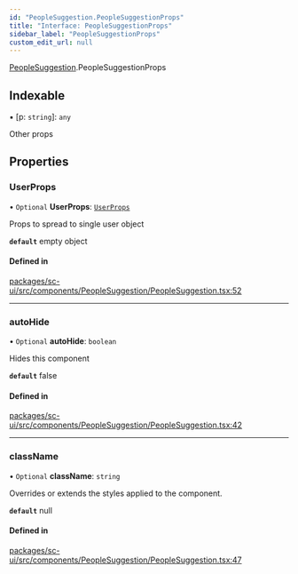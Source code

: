```yaml
---
id: "PeopleSuggestion.PeopleSuggestionProps"
title: "Interface: PeopleSuggestionProps"
sidebar_label: "PeopleSuggestionProps"
custom_edit_url: null
---
```


[PeopleSuggestion](../modules/PeopleSuggestion.md).PeopleSuggestionProps

## Indexable

▪ [p: `string`]: `any`

Other props

## Properties

### UserProps

• `Optional` **UserProps**: [`UserProps`](User.UserProps.md)

Props to spread to single user object

**`default`** empty object

#### Defined in

[packages/sc-ui/src/components/PeopleSuggestion/PeopleSuggestion.tsx:52](https://github.com/selfcommunity/community-ui/blob/cab08cf/packages/sc-ui/src/components/PeopleSuggestion/PeopleSuggestion.tsx#L52)

___

### autoHide

• `Optional` **autoHide**: `boolean`

Hides this component

**`default`** false

#### Defined in

[packages/sc-ui/src/components/PeopleSuggestion/PeopleSuggestion.tsx:42](https://github.com/selfcommunity/community-ui/blob/cab08cf/packages/sc-ui/src/components/PeopleSuggestion/PeopleSuggestion.tsx#L42)

___

### className

• `Optional` **className**: `string`

Overrides or extends the styles applied to the component.

**`default`** null

#### Defined in

[packages/sc-ui/src/components/PeopleSuggestion/PeopleSuggestion.tsx:47](https://github.com/selfcommunity/community-ui/blob/cab08cf/packages/sc-ui/src/components/PeopleSuggestion/PeopleSuggestion.tsx#L47)
